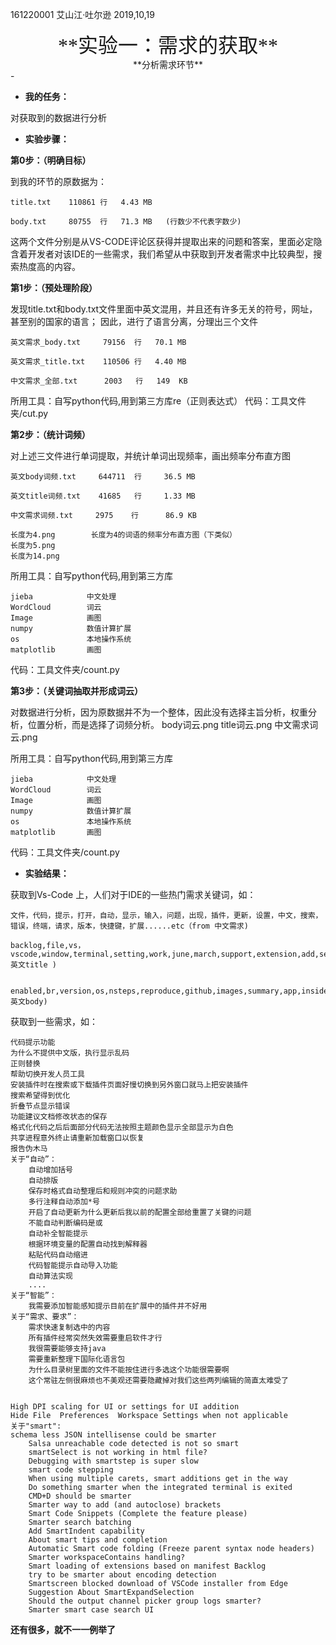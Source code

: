 161220001 艾山江·吐尔逊
2019,10,19

<center><font face="黑体" size=6>**实验一：需求的获取**</font></center>
<center>**分析需求环节**</center>
- 

- **我的任务：**

对获取到的数据进行分析

- **实验步骤：**

**第0步：（明确目标）**

    
到我的环节的原数据为：
    
    title.txt    110861 行   4.43 MB   

    body.txt     80755  行   71.3 MB   (行数少不代表字数少)
    
这两个文件分别是从VS-CODE评论区获得并提取出来的问题和答案，里面必定隐含着开发者对该IDE的一些需求，我们希望从中获取到开发者需求中比较典型，搜索热度高的内容。

**第1步：（预处理阶段）**

发现title.txt和body.txt文件里面中英文混用，并且还有许多无关的符号，网址，甚至别的国家的语言；
因此，进行了语言分离，分理出三个文件

    英文需求_body.txt     79156  行   70.1 MB
    
    英文需求_title.txt    110506 行   4.40 MB
    
    中文需求_全部.txt      2003   行   149  KB


所用工具：自写python代码,用到第三方库re（正则表达式）
代码：工具文件夹/cut.py


**第2步：（统计词频）**

对上述三文件进行单词提取，并统计单词出现频率，画出频率分布直方图

    英文body词频.txt     644711  行     36.5 MB

    英文title词频.txt    41685   行     1.33 MB

    中文需求词频.txt     2975    行      86.9 KB

    长度为4.png        长度为4的词语的频率分布直方图（下类似）
    长度为5.png
    长度为14.png

所用工具：自写python代码,用到第三方库

    jieba            中文处理
    WordCloud        词云
    Image            画图
    numpy            数值计算扩展
    os               本地操作系统
    matplotlib       画图

代码：工具文件夹/count.py


**第3步：（关键词抽取并形成词云）**

对数据进行分析，因为原数据并不为一个整体，因此没有选择主旨分析，权重分析，位置分析，而是选择了词频分析。
	body词云.png
	title词云.png
	中文需求词云.png

所用工具：自写python代码,用到第三方库

    jieba            中文处理
    WordCloud        词云
    Image            画图
    numpy            数值计算扩展
    os               本地操作系统
    matplotlib       画图

代码：工具文件夹/count.py


- **实验结果：**

获取到Vs-Code 上，人们对于IDE的一些热门需求关键词，如：

    文件，代码，提示，打开，自动，显示，输入，问题，出现，插件，更新，设置，中文，搜索，错误，终端，请求，版本，快捷键，扩展......etc（from 中文需求)
	
	backlog,file,vs，vscode,window,terminal,setting,work,june,march,support,extension,add,search,update,error,bug,command,tab....etc(from 英文title )

	
	enabled,br,version,os,nsteps,reproduce,github,images,summary,app,insider,studio,issure....ect(from 英文body)
	

获取到一些需求，如：

	代码提示功能
	为什么不提供中文版，执行显示乱码
	正则替换
	帮助切换开发人员工具
	安装插件时在搜索或下载插件页面好慢切换到另外窗口就马上把安装插件
	搜索希望得到优化
	折叠节点显示错误
	功能建议文档修改状态的保存
	格式化代码之后后面部分代码无法按照主题颜色显示全部显示为白色
	共享进程意外终止请重新加载窗口以恢复
	报告伪木马
	关于“自动”：
		自动增加括号
		自动排版
		保存时格式自动整理后和规则冲突的问题求助
		多行注释自动添加*号
		开启了自动更新为什么更新后我以前的配置全部给重置了关键的问题
		不能自动判断编码是或
		自动补全智能提示
		根据环境变量的配置自动找到解释器
		粘贴代码自动缩进
		代码智能提示自动导入功能
		自动算法实现
		....
	关于“智能”：
		我需要添加智能感知提示目前在扩展中的插件并不好用
	关于“需求、要求”：
		需求快速复制选中的内容
		所有插件经常突然失效需要重启软件才行
		我很需要能够支持java
		需要重新整理下国际化语言包
		为什么目录树里面的文件不能按住进行多选这个功能很需要啊
		这个常驻左侧很麻烦也不美观还需要隐藏掉对我们这些两列编辑的简直太难受了


	High DPI scaling for UI or settings for UI addition
	Hide File  Preferences  Workspace Settings when not applicable
	关于"smart":
 	schema less JSON intellisense could be smarter
		Salsa unreachable code detected is not so smart
		smartSelect is not working in html file?
		Debugging with smartstep is super slow
		smart code stepping
		When using multiple carets, smart additions get in the way
		Do something smarter when the integrated terminal is exited
		CMD+D should be smarter
		Smarter way to add (and autoclose) brackets
		Smart Code Snippets (Complete the feature please)
		Smarter search batching
		Add SmartIndent capability
		About smart tips and completion
		Automatic Smart code folding (Freeze parent syntax node headers)
		Smarter workspaceContains handling?
		Smart loading of extensions based on manifest Backlog
		try to be smarter about encoding detection
		Smartscreen blocked download of VSCode installer from Edge 
		Suggestion About SmartExpandSelection
		Should the output channel picker group logs smarter?
		Smarter smart case search UI



**还有很多，就不一一例举了**

